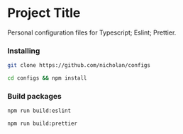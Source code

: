 # Project Title

Personal configuration files for Typescript; Eslint; Prettier.

### Installing

```bash
git clone https://github.com/nicholan/configs
```

```bash
cd configs && npm install
```

### Build packages

```bash
npm run build:eslint
```

```bash
npm run build:prettier
```
